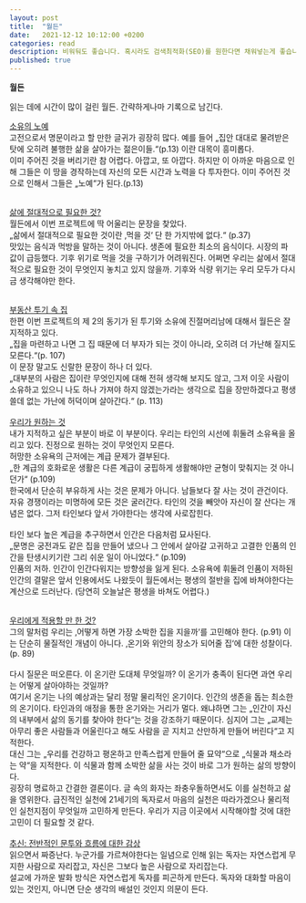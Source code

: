 ```yaml
---
layout: post
title:  "월든"
date:   2021-12-12 10:12:00 +0200
categories: read
description: 비워둬도 좋습니다. 혹시라도 검색최적화(SEO)를 원한다면 채워넣는게 좋습니다.
published: true
---
```

**월든**

읽는 데에 시간이 많이 걸린 월든. 간략하게나마 기록으로 남긴다. 

<u>소유의 노예</u>
<br>
고전으로서 명문이라고 할 만한 글귀가 굉장히 많다. 예를 들어 „집안 대대로 물려받은 탓에 오히려 불행한 삶을 살아가는 젊은이들.“(p.13) 이란 대목이 흥미롭다. 
<br>
이미 주어진 것을 버리기란 참 어렵다. 아깝고, 또 아깝다. 하지만 이 아까운 마음으로 인해 그들은 이 땅을 경작하는데 자신의 모든 시간과 노력을 다 투자한다. 이미 주어진 것으로 인해서 그들은 „노예“가 된다.(p.13)
<br>
<br>

<u>삶에 절대적으로 필요한 것?</u>
<br>
월든에서 이번 프로젝트에 딱 어울리는 문장을 찾았다. 
<br>
„삶에서 절대적으로 필요한 것이란 ‚먹을 것‘ 단 한 가지밖에 없다.“ (p.37) 
<br>
맛있는 음식과 먹방을 말하는 것이 아니다. 생존에 필요한 최소의 음식이다. 
시장의 파 값이 급등했다. 기후 위기로 먹을 것을 구하기가 어려워진다. 어쩌면 우리는 삶에서 절대적으로 필요한 것이 무엇인지 놓치고 있지 않을까. 기후와 식량 위기는 우리 모두가 다시금 생각해야만 한다. 
<br>
<br>

<u>부동산 투기 속 집 </u>
<br>
한편 이번 프로젝트의 제 2의 동기가 된 투기와 소유에 진절머리남에 대해서 월든은 잘 지적하고 있다. 
<br>
„집을 마련하고 나면 그 집 때문에 더 부자가 되는 것이 아니라, 오히려 더 가난해 질지도 모른다.“(p. 107)
<br>
이 문장 말고도 신랄한 문장이 하나 더 있다. 
<br>
„대부분의 사람은 집이란 무엇인지에 대해 전혀 생각해 보지도 않고, 그저 이웃 사람이 소유하고 있으니 나도 하나 가져야 하지 않겠는가라는 생각으로 집을 장만하겠다고 평생 쓸데 없는 가난에 허덕이며 살아간다.“ (p. 113)
<br>
<br>
<u>우리가 원하는 것</u>
<br>
내가 지적하고 싶은 부분이 바로 이 부분이다. 우리는 타인의 시선에 휘둘려 소유욕을 올리고 있다. 진정으로 원하는 것이 무엇인지 모른다. 
<br>
허망한 소유욕의 근저에는 계급 문제가 결부된다. 
<br>
„한 계급의 호화로운 생활은 다른 계급이 궁핍하게 생활해야만 균형이 맞춰지는 것 아니던가“ (p.109)
<br>
한국에서 단순히 부유하게 사는 것은 문제가 아니다. 남들보다 잘 사는 것이 관건이다. 자유 경쟁이라는 미명하에 모든 것은 굴러간다. 타인의 것을 빼앗아 자신이 잘 산다는 개념은 없다. 그저 타인보다 앞서 가야한다는 생각에 사로잡힌다. 
<br>
<br>
타인 보다 높은 계급을 추구하면서 인간은 다음처럼 묘사된다. 
<br>
„문명은 궁전과도 같은 집을 만들어 냈으나 그 안에서 살아갈 고귀하고 고결한 인품의 인간을 탄생시키기란 그리 쉬운 일이 아니었다.“ (p.109)
<br>
인품의 저하. 인간이 인간다워지는 방향성을 잃게 된다. 소유욕에 휘둘려 인품이 저하된 인간의 결말은 앞서 인용에서도 나왔듯이 월든에서는 평생의 절반을 집에 바쳐야한다는 계산으로 드러난다. (당연히 오늘날은 평생을 바쳐도 어렵다.) 
<br>
<br>

<u>우리에게 적용할 만 한 것? </u>
<br>
그의 말처럼 우리는 ‚어떻게 하면 가장 소박한 집을 지을까‘를 고민해야 한다. (p.91) 이는 단순히 물질적인 개념이 아니다. ‚온기와 위안의 장소가 되어줄 집‘에 대한 성찰이다.(p. 89)  
<br>
다시 질문은 떠오른다. 이 온기란 도대체 무엇일까? 이 온기가 충족이 된다면 과연 우리는 어떻게 살아야하는 것일까? 
<br>
여기서 온기는 나의 예상과는 달리 정말 물리적인 온기이다. 인간의 생존을 돕는 최소한의 온기이다. 타인과의 애정을 통한 온기와는 거리가 멀다. 왜냐하면 그는 „인간이 자신의 내부에서 삶의 동기를 찾아야 한다“는 것을 강조하기 때문이다. 심지어 그는 „교제는 아무리 좋은 사람들과 어울린다고 해도 사람을 곧 지치고 산만하게 만들어 버린다“고 지적한다. 
<br>
대신 그는 „우리를 건강하고 평온하고 만족스럽게 만들어 줄 묘약“으로 „식물과 채소라는 약“을 지적한다. 이 식물과 함께 소박한 삶을 사는 것이 바로 그가 원하는 삶의 방향이다.
<br>
굉장히 명료하고 간결한 결론이다. 글 속의 화자는 좌충우돌하면서도 이를 실천하고 삶을 영위한다. 급진적인 실천에 21세기의 독자로서 마음의 실천은 따라가겠으나 물리적인 실천지점이 무엇일까 고민하게 만든다. 우리가 지금 이곳에서 시작해야할 것에 대한 고민이 더 필요할 것 같다. 
<br>
<br> 
<u>추신: 전반적인 문투와 흐름에 대한 감상 </u> 
<br>
읽으면서 짜증난다. 누군가를 가르쳐야한다는 일념으로 인해 읽는 독자는 자연스럽게 무지한 사람으로 자리잡고, 자신은 그보다 높은 사람으로 자리잡는다. 
<br>
설교에 가까운 발화 방식은 자연스럽게 독자를 피곤하게 만든다. 독자와 대화할 마음이 있는 것인지, 아니면 단순 생각의 배설인 것인지 의문이 든다. 
  

   
